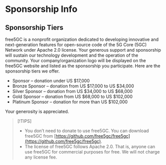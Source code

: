 <!-- Google tag (gtag.js) --> <script async src="https://www.googletagmanager.com/gtag/js?id=G-JETJ7TJ805"></script> <script> window.dataLayer = window.dataLayer || []; function gtag(){dataLayer.push(arguments);} gtag('js', new Date()); gtag('config', 'G-JETJ7TJ805'); </script>

# Sponsorship Info

## Sponsorship Tiers
free5GC is a nonprofit organization dedicated to developing innovative and next-generation features for open-source code of 
the 5G Core (5GC) Network under Apache 2.0 license. 
Your generous support and sponsorship will sustain our technology development and the operation of the community. Your company/organization logo will be displayed on the free5GC website and listed as the sponsorship you participate. Here are the sponsorship tiers we offer.

* Sponsor – donation under US $17,000 
* Bronze Sponsor – donation from US $17,000 to US $34,000
* Silver Sponsor – donation from US $34,000 to US $68,000
* Gold Sponsor – donation from US $68,000 to US $102,000
* Platinum Sponsor – donation for more than US $102,000

Your generosity is appreciated.

> [!TIPS] 
> - You don’t need to donate to use free5GC. You can download free5GC from [https://github.com/free5gc/free5gc](https://github.com/free5gc/free5gc).
> - The license of free5GC follows Apache 2.0. That is, anyone can use free5GC for commercial purposes for free. We will not charge any license fee.
